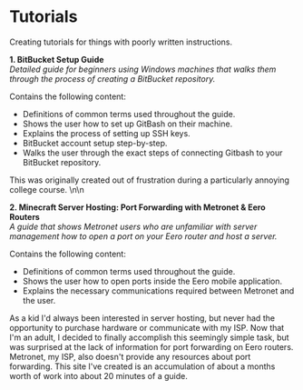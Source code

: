 # Tutorials
Creating tutorials for things with poorly written instructions.

**1. BitBucket Setup Guide**\
*Detailed guide for beginners using Windows machines that walks them through the process of creating a BitBucket repository.*

Contains the following content:
* Definitions of common terms used throughout the guide.
* Shows the user how to set up GitBash on their machine.
* Explains the process of setting up SSH keys.
* BitBucket account setup step-by-step.
* Walks the user through the exact steps of connecting Gitbash to your BitBucket repository.

This was originally created out of frustration during a particularly annoying college course.
\n\n

**2. Minecraft Server Hosting: Port Forwarding with Metronet & Eero Routers**\
*A guide that shows Metronet users who are unfamiliar with server management how to open a port on your Eero router and host a server.*

Contains the following content:
* Definitions of common terms used throughout the guide.
* Shows the user how to open ports inside the Eero mobile application.
* Explains the necessary communications required between Metronet and the user.

As a kid I'd always been interested in server hosting, but never had the opportunity to purchase hardware or communicate with my ISP. 
Now that I'm an adult, I decided to finally accomplish this seemingly simple task, but was surprised at the lack of information for port forwarding on Eero routers. Metronet, my ISP, also doesn't provide any resources about port forwarding. This site I've created is an accumulation of about a months worth of work into about 20 minutes of a guide.
